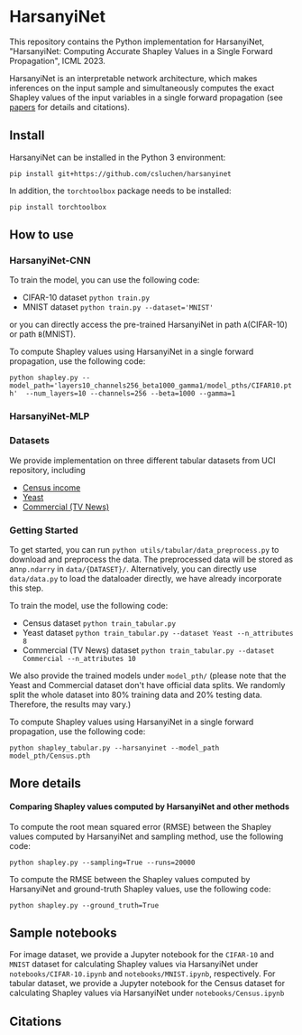 # HarsanyiNet
This repository contains the Python implementation for HarsanyiNet, "HarsanyiNet: Computing Accurate Shapley Values in a Single Forward Propagation", ICML 2023.

HarsanyiNet is an interpretable network architecture, which makes inferences on the input sample and simultaneously computes the exact Shapley values of the input variables in a single forward propagation (see [papers]() for details and citations).

## Install
HarsanyiNet can be installed in the Python 3 environment:

`
pip install git+https://github.com/csluchen/harsanyinet
`

In addition, the `torchtoolbox` package needs to be installed:

`
pip install torchtoolbox
`



## How to use 
### HarsanyiNet-CNN
To train the model, you can use the following code:

- CIFAR-10 dataset `python train.py`
- MNIST dataset `python train.py --dataset='MNIST'`

or you can directly access the pre-trained HarsanyiNet in path `A`(CIFAR-10) or path `B`(MNIST).

To compute Shapley values using HarsanyiNet in a single forward propagation, use the following code:

`
python shapley.py --model_path='layers10_channels256_beta1000_gamma1/model_pths/CIFAR10.pth' 
                  --num_layers=10 --channels=256 --beta=1000 --gamma=1 
`





### HarsanyiNet-MLP

### Datasets

We provide implementation on three different tabular datasets from UCI repository, including

- [Census income](https://archive.ics.uci.edu/ml/datasets/census+income)
- [Yeast](https://archive.ics.uci.edu/ml/datasets/Yeast) 
- [Commercial (TV News)](http://archive.ics.uci.edu/ml/datasets/tv+news+channel+commercial+detection+dataset) 

### Getting Started

To get started, you can run `python utils/tabular/data_preprocess.py` to download and preprocess the data. The preprocessed data will be stored as  an`np.ndarry` in `data/{DATASET}/`. Alternatively, you can directly use `data/data.py` to load the dataloader directly, we have already incorporate this step. 

To train the model, use the following code:

- Census dataset `python train_tabular.py`
- Yeast dataset `python train_tabular.py --dataset Yeast --n_attributes 8`
- Commercial (TV News) dataset `python train_tabular.py --dataset Commercial --n_attributes 10`

We also provide the trained models under `model_pth/` (please note that the Yeast and Commercial dataset don't have official data splits. We randomly split the whole dataset into 80% training data and 20% testing data. Therefore, the results may vary.)



To compute Shapley values using HarsanyiNet in a single forward propagation, use the following code:

`python shapley_tabular.py --harsanyinet --model_path model_pth/Census.pth`



## More details
#### Comparing Shapley values computed by HarsanyiNet and other methods

To compute the root mean squared error (RMSE) between the Shapley values computed by HarsanyiNet and sampling method, use the following code:

`
python shapley.py --sampling=True --runs=20000
`

To compute the RMSE between the Shapley values computed by HarsanyiNet and ground-truth Shapley values, use the following code:

`
python shapley.py --ground_truth=True
`


## Sample notebooks

For image dataset, we provide a Jupyter notebook for the `CIFAR-10` and `MNIST` dataset for calculating Shapley values via HarsanyiNet under `notebooks/CIFAR-10.ipynb` and `notebooks/MNIST.ipynb`, respectively.
For tabular dataset, we provide a Jupyter notebook for the Census dataset for calculating Shapley values via HarsanyiNet under `notebooks/Census.ipynb`


## Citations

